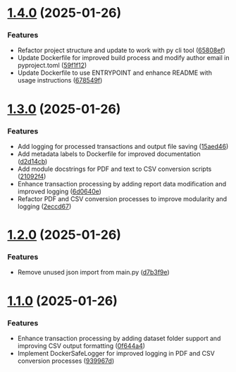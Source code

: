 # [1.4.0](https://github.com/zhrif/maybankforme/compare/v1.3.0...v1.4.0) (2025-01-26)


### Features

* Refactor project structure and update to work with py cli tool ([65808ef](https://github.com/zhrif/maybankforme/commit/65808ef96dd6b9c4eaa0e4cbfaac7c9496b8f24f))
* Update Dockerfile for improved build process and modify author email in pyproject.toml ([59f1f12](https://github.com/zhrif/maybankforme/commit/59f1f1208deb127d3e0d1984fc2d69feb8ef9cb3))
* Update Dockerfile to use ENTRYPOINT and enhance README with usage instructions ([678549f](https://github.com/zhrif/maybankforme/commit/678549fac177ee31078284a8bdb6f5a6aa806abd))

# [1.3.0](https://github.com/zhrif/maybankforme/compare/v1.2.0...v1.3.0) (2025-01-26)


### Features

* Add logging for processed transactions and output file saving ([15aed46](https://github.com/zhrif/maybankforme/commit/15aed4657eccaad88bff2863a85cb82620b199e2))
* Add metadata labels to Dockerfile for improved documentation ([d2d14cb](https://github.com/zhrif/maybankforme/commit/d2d14cb644f9cdbce3ded3cbf76e1886572bc53f))
* Add module docstrings for PDF and text to CSV conversion scripts ([21092f4](https://github.com/zhrif/maybankforme/commit/21092f4f3d426938098d1e9fe0316df503636c3b))
* Enhance transaction processing by adding report data modification and improved logging ([6d0640e](https://github.com/zhrif/maybankforme/commit/6d0640e91d630692d351635fe31b56b1a55899ab))
* Refactor PDF and CSV conversion processes to improve modularity and logging ([2eccd67](https://github.com/zhrif/maybankforme/commit/2eccd67c67d1717f9490f77123d4b7bfe8297a2f))

# [1.2.0](https://github.com/zhrif/maybankforme/compare/v1.1.0...v1.2.0) (2025-01-26)


### Features

* Remove unused json import from main.py ([d7b3f9e](https://github.com/zhrif/maybankforme/commit/d7b3f9e53b55ce3e2d7ff86fc92a015b12f7d0b0))

# [1.1.0](https://github.com/zhrif/maybankforme/compare/v1.0.0...v1.1.0) (2025-01-26)


### Features

* Enhance transaction processing by adding dataset folder support and improving CSV output formatting ([0f644a4](https://github.com/zhrif/maybankforme/commit/0f644a482022638c10dd42e85de2e341ee143734))
* Implement DockerSafeLogger for improved logging in PDF and CSV conversion processes ([939967d](https://github.com/zhrif/maybankforme/commit/939967d9cf38316a806d6f59425c805de90e4118))
